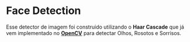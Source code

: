 # Face Detection

Esse detector de imagem foi construido utilizando o **Haar Cascade** que já vem implementado no [**OpenCV**](https://opencv.org/) para detectar Olhos, Rosotos e Sorrisos.